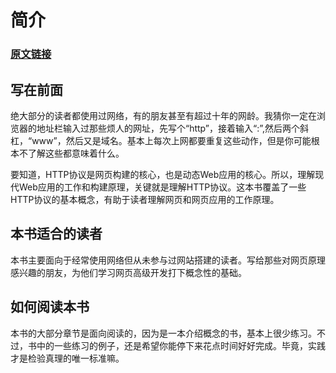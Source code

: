 # 简介 #### [原文链接](https://launchschool.com/books/http/read/introduction) ##### 写在前面 ##绝大部分的读者都使用过网络，有的朋友甚至有超过十年的网龄。我猜你一定在浏览器的地址栏输入过那些烦人的网址，先写个“http”，接着输入“:”,然后两个斜杠，“www”，然后又是域名。基本上每次上网都要重复这些动作，但是你可能根本不了解这些都意味着什么。要知道，HTTP协议是网页构建的核心，也是动态Web应用的核心。所以，理解现代Web应用的工作和构建原理，关键就是理解HTTP协议。这本书覆盖了一些HTTP协议的基本概念，有助于读者理解网页和网页应用的工作原理。## 本书适合的读者 ##本书主要面向于经常使用网络但从未参与过网站搭建的读者。写给那些对网页原理感兴趣的朋友，为他们学习网页高级开发打下概念性的基础。## 如何阅读本书 ##本书的大部分章节是面向阅读的，因为是一本介绍概念的书，基本上很少练习。不过，书中的一些练习的例子，还是希望你能停下来花点时间好好完成。毕竟，实践才是检验真理的唯一标准嘛。